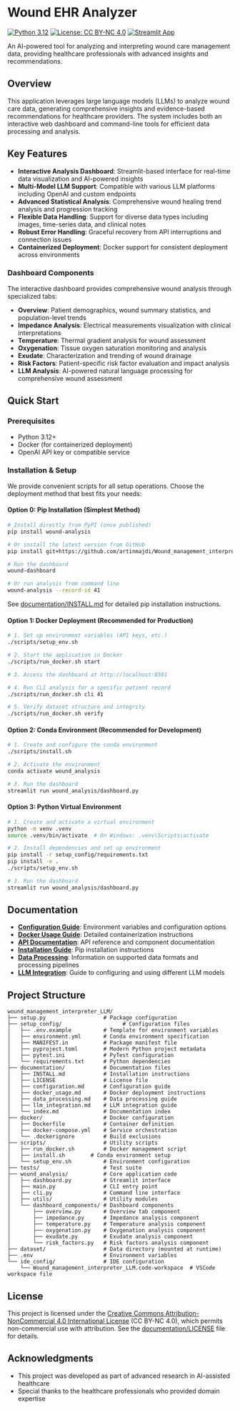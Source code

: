 # Wound EHR Analyzer

[![Python 3.12](https://img.shields.io/badge/python-3.12-blue.svg)](https://www.python.org/downloads/release/python-3120/)
[![License: CC BY-NC 4.0](https://img.shields.io/badge/License-CC%20BY--NC%204.0-lightgrey.svg)](https://creativecommons.org/licenses/by-nc/4.0/)
[![Streamlit App](https://static.streamlit.io/badges/streamlit_badge_black_white.svg)](https://wound-analysis7.streamlit.app/)

An AI-powered tool for analyzing and interpreting wound care management data, providing healthcare professionals with advanced insights and recommendations.

<!-- [📚 View Full Documentation](docs/index.md) -->

## Overview

This application leverages large language models (LLMs) to analyze wound care data, generating comprehensive insights and evidence-based recommendations for healthcare providers. The system includes both an interactive web dashboard and command-line tools for efficient data processing and analysis.

## Key Features

- **Interactive Analysis Dashboard**: Streamlit-based interface for real-time data visualization and AI-powered insights
- **Multi-Model LLM Support**: Compatible with various LLM platforms including OpenAI and custom endpoints
- **Advanced Statistical Analysis**: Comprehensive wound healing trend analysis and progression tracking
- **Flexible Data Handling**: Support for diverse data types including images, time-series data, and clinical notes
- **Robust Error Handling**: Graceful recovery from API interruptions and connection issues
- **Containerized Deployment**: Docker support for consistent deployment across environments

### Dashboard Components

The interactive dashboard provides comprehensive wound analysis through specialized tabs:

- **Overview**: Patient demographics, wound summary statistics, and population-level trends
- **Impedance Analysis**: Electrical measurements visualization with clinical interpretations
- **Temperature**: Thermal gradient analysis for wound assessment
- **Oxygenation**: Tissue oxygen saturation monitoring and analysis
- **Exudate**: Characterization and trending of wound drainage
- **Risk Factors**: Patient-specific risk factor evaluation and impact analysis
- **LLM Analysis**: AI-powered natural language processing for comprehensive wound assessment

## Quick Start

### Prerequisites

- Python 3.12+
- Docker (for containerized deployment)
- OpenAI API key or compatible service

### Installation & Setup

We provide convenient scripts for all setup operations. Choose the deployment method that best fits your needs:

#### Option 0: Pip Installation (Simplest Method)

```bash
# Install directly from PyPI (once published)
pip install wound-analysis

# Or install the latest version from GitHub
pip install git+https://github.com/artinmajdi/Wound_management_interpreter_LLM.git

# Run the dashboard
wound-dashboard

# Or run analysis from command line
wound-analysis --record-id 41
```

See [documentation/INSTALL.md](documentation/INSTALL.md) for detailed pip installation instructions.

#### Option 1: Docker Deployment (Recommended for Production)

```bash
# 1. Set up environment variables (API keys, etc.)
./scripts/setup_env.sh

# 2. Start the application in Docker
./scripts/run_docker.sh start

# 3. Access the dashboard at http://localhost:8501

# 4. Run CLI analysis for a specific patient record
./scripts/run_docker.sh cli 41

# 5. Verify dataset structure and integrity
./scripts/run_docker.sh verify
```

#### Option 2: Conda Environment (Recommended for Development)

```bash
# 1. Create and configure the conda environment
./scripts/install.sh

# 2. Activate the environment
conda activate wound_analysis

# 3. Run the dashboard
streamlit run wound_analysis/dashboard.py
```

#### Option 3: Python Virtual Environment

```bash
# 1. Create and activate a virtual environment
python -m venv .venv
source .venv/bin/activate  # On Windows: .venv\Scripts\activate

# 2. Install dependencies and set up environment
pip install -r setup_config/requirements.txt
pip install -e .
./scripts/setup_env.sh

# 3. Run the dashboard
streamlit run wound_analysis/dashboard.py
```

## Documentation

- [**Configuration Guide**](documentation/configuration.md): Environment variables and configuration options
- [**Docker Usage Guide**](documentation/docker_usage.md): Detailed containerization instructions
- [**API Documentation**](documentation/index.md): API reference and component documentation
- [**Installation Guide**](documentation/INSTALL.md): Pip installation instructions
- [**Data Processing**](documentation/data_processing.md): Information on supported data formats and processing pipelines
- [**LLM Integration**](documentation/llm_integration.md): Guide to configuring and using different LLM models

## Project Structure

```
wound_management_interpreter_LLM/
├── setup.py                  # Package configuration
├── setup_config/                   # Configuration files
│   ├── .env.example          # Template for environment variables
│   ├── environment.yml       # Conda environment specification
│   ├── MANIFEST.in           # Package manifest file
│   ├── pyproject.toml        # Modern Python project metadata
│   ├── pytest.ini            # PyTest configuration
│   └── requirements.txt      # Python dependencies
├── documentation/            # Documentation files
│   ├── INSTALL.md            # Installation instructions
│   ├── LICENSE               # License file
│   ├── configuration.md      # Configuration guide
│   ├── docker_usage.md       # Docker deployment instructions
│   ├── data_processing.md    # Data processing guide
│   ├── llm_integration.md    # LLM integration guide
│   └── index.md              # Documentation index
├── docker/                   # Docker configuration
│   ├── Dockerfile            # Container definition
│   ├── docker-compose.yml    # Service orchestration
│   └── .dockerignore         # Build exclusions
├── scripts/                  # Utility scripts
│   ├── run_docker.sh         # Docker management script
│   ├── install.sh        # Conda environment setup
│   └── setup_env.sh          # Environment configuration
├── tests/                    # Test suite
├── wound_analysis/           # Core application code
│   ├── dashboard.py          # Streamlit interface
│   ├── main.py               # CLI entry point
│   ├── cli.py                # Command line interface
│   ├── utils/                # Utility modules
│   └── dashboard_components/ # Dashboard components
│       ├── overview.py       # Overview tab component
│       ├── impedance.py      # Impedance analysis component
│       ├── temperature.py    # Temperature analysis component
│       ├── oxygenation.py    # Oxygenation analysis component
│       ├── exudate.py        # Exudate analysis component
│       └── risk_factors.py   # Risk factors analysis component
├── dataset/                  # Data directory (mounted at runtime)
├── .env                      # Environment variables
└── ide_config/               # IDE configuration
    └── Wound_management_interpreter_LLM.code-workspace  # VSCode workspace file
```

## License

This project is licensed under the [Creative Commons Attribution-NonCommercial 4.0 International License](https://creativecommons.org/licenses/by-nc/4.0/) (CC BY-NC 4.0), which permits non-commercial use with attribution. See the [documentation/LICENSE](documentation/LICENSE) file for details.

## Acknowledgments

- This project was developed as part of advanced research in AI-assisted healthcare
- Special thanks to the healthcare professionals who provided domain expertise
